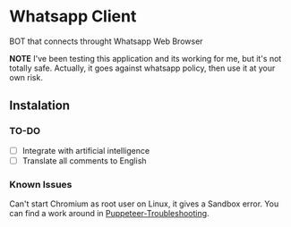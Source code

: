 # Whatsapp Client
BOT that connects throught Whatsapp Web Browser

**NOTE** I've been testing this application and its working for me, but it's not totally safe. 
Actually, it goes against whatsapp policy, then use it at your own risk. 

## Instalation


### TO-DO
- [ ] Integrate with artificial intelligence 
- [ ] Translate all comments to English

### Known Issues
Can't start Chromium as root user on Linux, it gives a Sandbox error. 
You can find a work around in [Puppeteer-Troubleshooting](https://github.com/GoogleChrome/puppeteer/blob/master/docs/troubleshooting.md). 